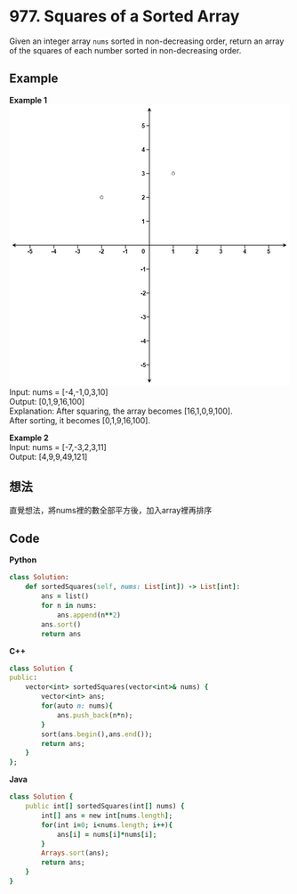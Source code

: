 # 977. Squares of a Sorted Array
Given an integer array `nums` sorted in non-decreasing order, return an array of the squares of each number sorted in non-decreasing order.  

## Example
**Example 1**  
![Image](https://github.com/Adalyne/Leetcode/blob/5700693b0b644085e742c4c88fc26135c01666ca/Array_String/Image/closestplane1.jpg)
Input: nums = [-4,-1,0,3,10]  
Output: [0,1,9,16,100]  
Explanation: After squaring, the array becomes [16,1,0,9,100].  
After sorting, it becomes [0,1,9,16,100].  

**Example 2**  
Input: nums = [-7,-3,2,3,11]  
Output: [4,9,9,49,121]  

## 想法
直覺想法，將nums裡的數全部平方後，加入array裡再排序

## Code
**Python**
```ruby
class Solution:
    def sortedSquares(self, nums: List[int]) -> List[int]:
        ans = list()
        for n in nums:
            ans.append(n**2)
        ans.sort()
        return ans
```
**C++**
```ruby
class Solution {
public:
    vector<int> sortedSquares(vector<int>& nums) {
        vector<int> ans;
        for(auto n: nums){
            ans.push_back(n*n);
        }
        sort(ans.begin(),ans.end());
        return ans;
    }
};
```
**Java**
```ruby
class Solution {
    public int[] sortedSquares(int[] nums) {
        int[] ans = new int[nums.length];
        for(int i=0; i<nums.length; i++){
            ans[i] = nums[i]*nums[i];
        }
        Arrays.sort(ans);
        return ans;
    }
}
```
